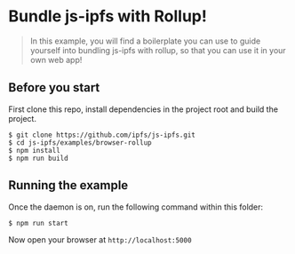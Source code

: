 # Bundle js-ipfs with Rollup!

> In this example, you will find a boilerplate you can use to guide yourself into bundling js-ipfs with rollup, so that you can use it in your own web app!

## Before you start

First clone this repo, install dependencies in the project root and build the project.

```console
$ git clone https://github.com/ipfs/js-ipfs.git
$ cd js-ipfs/examples/browser-rollup
$ npm install
$ npm run build
```

## Running the example

Once the daemon is on, run the following command within this folder:

```bash
$ npm run start
```

Now open your browser at `http://localhost:5000`
